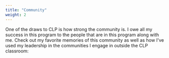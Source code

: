 ```yaml
---
title: "Community"
weight: 2
---
```


One of the draws to CLP is how strong the community is. I owe all my success in this program to the people that are in this program along with me. Check out my favorite memories of this community as well as how I've used my leadership in the communities I engage in outside the CLP classroom: